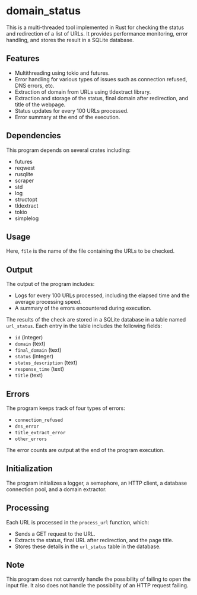 # domain_status

This is a multi-threaded tool implemented in Rust for checking the status and redirection of a list of URLs. It provides performance monitoring, error handling, and stores the result in a SQLite database.

## Features
- Multithreading using tokio and futures.
- Error handling for various types of issues such as connection refused, DNS errors, etc.
- Extraction of domain from URLs using tldextract library.
- Extraction and storage of the status, final domain after redirection, and title of the webpage.
- Status updates for every 100 URLs processed.
- Error summary at the end of the execution.

## Dependencies
This program depends on several crates including:
- futures
- reqwest
- rusqlite
- scraper
- std
- log
- structopt
- tldextract
- tokio
- simplelog

## Usage

Here, `file` is the name of the file containing the URLs to be checked.

## Output

The output of the program includes:
- Logs for every 100 URLs processed, including the elapsed time and the average processing speed.
- A summary of the errors encountered during execution.

The results of the check are stored in a SQLite database in a table named `url_status`. Each entry in the table includes the following fields:
- `id` (integer)
- `domain` (text)
- `final_domain` (text)
- `status` (integer)
- `status_description` (text)
- `response_time` (text)
- `title` (text)

## Errors

The program keeps track of four types of errors:
- `connection_refused`
- `dns_error`
- `title_extract_error`
- `other_errors`

The error counts are output at the end of the program execution.

## Initialization

The program initializes a logger, a semaphore, an HTTP client, a database connection pool, and a domain extractor.

## Processing

Each URL is processed in the `process_url` function, which:
- Sends a GET request to the URL.
- Extracts the status, final URL after redirection, and the page title.
- Stores these details in the `url_status` table in the database.

## Note
This program does not currently handle the possibility of failing to open the input file. It also does not handle the possibility of an HTTP request failing.
